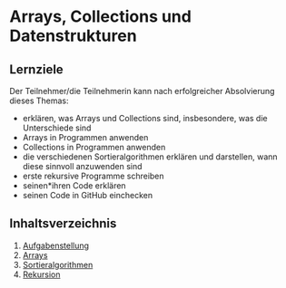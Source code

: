 # Arrays, Collections und Datenstrukturen

## Lernziele
Der Teilnehmer/die Teilnehmerin kann nach erfolgreicher Absolvierung dieses Themas:
- erklären, was Arrays und Collections sind, insbesondere, was die Unterschiede sind
- Arrays in Programmen anwenden
- Collections in Programmen anwenden
- die verschiedenen Sortieralgorithmen erklären und darstellen, wann diese sinnvoll anzuwenden sind
- erste rekursive Programme schreiben
- seinen\*ihren Code erklären
- seinen Code in GitHub einchecken

## Inhaltsverzeichnis

1. [Aufgabenstellung](./00-taskdefinition.md)
1. [Arrays](./01-arrays.md)
1. [Sortieralgorithmen](./02-sort-algorithms.md)
1. [Rekursion](./03-recursion.md)
